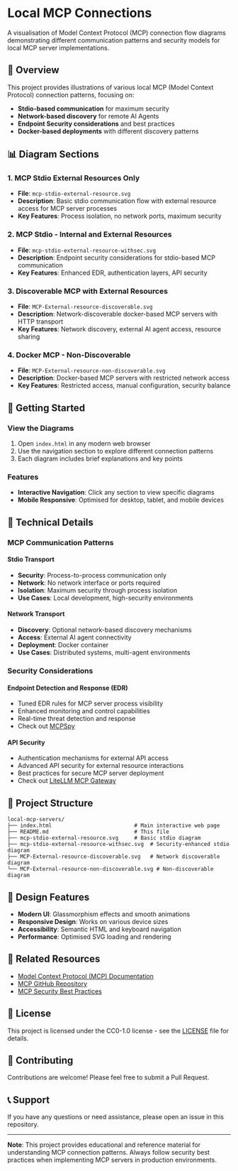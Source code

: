 # Local MCP Connections

A visualisation of Model Context Protocol (MCP) connection flow diagrams demonstrating different communication patterns and security models for local MCP server implementations.

## 🎯 Overview

This project provides illustrations of various local MCP (Model Context Protocol) connection patterns, focusing on:

- **Stdio-based communication** for maximum security
- **Network-based discovery** for remote AI Agents
- **Endpoint Security considerations** and best practices
- **Docker-based deployments** with different discovery patterns

## 📊 Diagram Sections

### 1. MCP Stdio External Resources Only
- **File**: `mcp-stdio-external-resource.svg`
- **Description**: Basic stdio communication flow with external resource access for MCP server processes
- **Key Features**: Process isolation, no network ports, maximum security

### 2. MCP Stdio - Internal and External Resources
- **File**: `mcp-stdio-external-resource-withsec.svg`
- **Description**: Endpoint security considerations for stdio-based MCP communication
- **Key Features**: Enhanced EDR, authentication layers, API security

### 3. Discoverable MCP with External Resources
- **File**: `MCP-External-resource-discoverable.svg`
- **Description**: Network-discoverable docker-based MCP servers with HTTP transport
- **Key Features**: Network discovery, external AI agent access, resource sharing

### 4. Docker MCP - Non-Discoverable
- **File**: `MCP-External-resource-non-discoverable.svg`
- **Description**: Docker-based MCP servers with restricted network access
- **Key Features**: Restricted access, manual configuration, security balance

## 🚀 Getting Started

### View the Diagrams
1. Open `index.html` in any modern web browser
2. Use the navigation section to explore different connection patterns
3. Each diagram includes brief explanations and key points

### Features
- **Interactive Navigation**: Click any section to view specific diagrams
- **Mobile Responsive**: Optimised for desktop, tablet, and mobile devices

## 🔧 Technical Details

### MCP Communication Patterns

#### Stdio Transport
- **Security**: Process-to-process communication only
- **Network**: No network interface or ports required
- **Isolation**: Maximum security through process isolation
- **Use Cases**: Local development, high-security environments

#### Network Transport
- **Discovery**: Optional network-based discovery mechanisms
- **Access**: External AI agent connectivity
- **Deployment**: Docker container
- **Use Cases**: Distributed systems, multi-agent environments

### Security Considerations

#### Endpoint Detection and Response (EDR)
- Tuned EDR rules for MCP server process visibility
- Enhanced monitoring and control capabilities
- Real-time threat detection and response
- Check out [MCPSpy](https://github.com/DarkChariot/mcpspy)

#### API Security
- Authentication mechanisms for external API access
- Advanced API security for external resource interactions
- Best practices for secure MCP server deployment
- Check out [LiteLLM MCP Gateway](https://docs.litellm.ai/docs/mcp)

## 📁 Project Structure

```
local-mcp-servers/
├── index.html                          # Main interactive web page
├── README.md                           # This file
├── mcp-stdio-external-resource.svg     # Basic stdio diagram
├── mcp-stdio-external-resource-withsec.svg  # Security-enhanced stdio diagram
├── MCP-External-resource-discoverable.svg   # Network discoverable diagram
└── MCP-External-resource-non-discoverable.svg # Non-discoverable diagram
```

## 🎨 Design Features

- **Modern UI**: Glassmorphism effects and smooth animations
- **Responsive Design**: Works on various device sizes
- **Accessibility**: Semantic HTML and keyboard navigation
- **Performance**: Optimised SVG loading and rendering

## 🔗 Related Resources

- [Model Context Protocol (MCP) Documentation](https://modelcontextprotocol.io/)
- [MCP GitHub Repository](https://github.com/modelcontextprotocol)
- [MCP Security Best Practices](https://modelcontextprotocol.io/specification/draft/basic/security_best_practices)

## 📄 License

This project is licensed under the CC0-1.0 license - see the [LICENSE](LICENSE) file for details.

## 🤝 Contributing

Contributions are welcome! Please feel free to submit a Pull Request.

## 📞 Support

If you have any questions or need assistance, please open an issue in this repository.

---

**Note**: This project provides educational and reference material for understanding MCP connection patterns. Always follow security best practices when implementing MCP servers in production environments.
